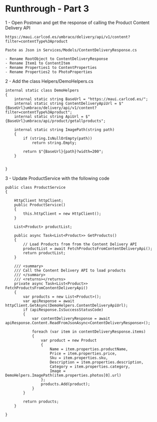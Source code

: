 # Runthrough - Part 3

1 - Open Postman and get the response of calling the Product Content Delivery API

    https://maui.carlcod.es/umbraco/delivery/api/v1/content?filter=contentType%3Aproduct

    Paste as Json in Services/Models/ContentDeliveryResponse.cs

    - Rename RootObject to ContentDeliveryResponse
    - Rename Item1 to ContentItem
    - Rename Properties1 to ContentProperties
    - Rename Properties2 to PhotoProperties

2 - Add the class Helpers/DemoHelpers.cs

    internal static class DemoHelpers
    {
        internal static string BaseUrl = "https://maui.carlcod.es/";
        internal static string ContentDeliveryApiUrl = $"{BaseUrl}umbraco/delivery/api/v1/content?filter=contentType%3Aproduct";
        internal static string ApiUrl = $"{BaseUrl}umbraco/api/product/getallproducts";

		internal static string ImagePath(string path)
        {
            if (string.IsNullOrEmpty(path))
                return string.Empty;

            return $"{BaseUrl}{path}?width=200";
        }


    }

3 - Update ProductService with the following code

	public class ProductService
	{

		HttpClient httpClient;
		public ProductService()
		{
			this.httpClient = new HttpClient();
		}

		List<Product> productList;

		public async Task<List<Product>> GetProducts()
		{
			// Load Products from from the Content Delivery API
			productList = await FetchProductsFromContentDeliveryApi();
			return productList;
		}

		/// <summary>
		/// Call the Content Delivery API to load products
		/// </summary>
		/// <returns></returns>
		private async Task<List<Product>> FetchProductsFromContentDeliveryApi()
		{
			var products = new List<Product>();
			var apiResponse = await httpClient.GetAsync(DemoHelpers.ContentDeliveryApiUrl);
			if (apiResponse.IsSuccessStatusCode)
			{
				var contentDeliveryResponse = await apiResponse.Content.ReadFromJsonAsync<ContentDeliveryResponse>();

				foreach (var item in contentDeliveryResponse.items)
				{
					var product = new Product
					{
						Name = item.properties.productName,
						Price = item.properties.price,
						Sku = item.properties.sku,
						Description = item.properties.description,
						Category = item.properties.category,
						Image = DemoHelpers.ImagePath(item.properties.photos[0].url)
					};
					products.Add(product);
				}
			}

			return products;
		}

	}